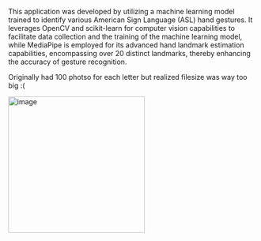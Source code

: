 This application was developed by utilizing a machine learning model trained to identify various American Sign Language (ASL) hand gestures. It leverages OpenCV and scikit-learn for computer vision capabilities to facilitate data collection and the training of the machine learning model, while MediaPipe is employed for its advanced hand landmark estimation capabilities, encompassing over 20 distinct landmarks, thereby enhancing the accuracy of gesture recognition. 

Originally had 100 photso for each letter but realized filesize was way too big :(

<img width="276" alt="image" src="https://github.com/joannamooon/ASLTranslator/assets/148511962/a869b015-d8aa-4a36-84f0-2b311269dd26">



